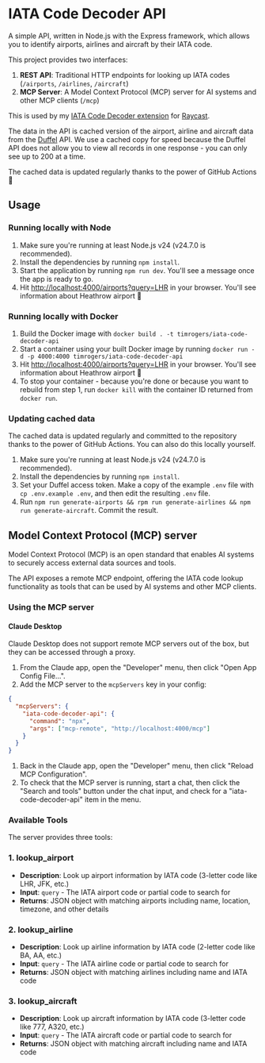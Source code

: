 # IATA Code Decoder API

A simple API, written in Node.js with the Express framework, which allows you to identify airports, airlines and aircraft by their IATA code.

This project provides two interfaces:
1. **REST API**: Traditional HTTP endpoints for looking up IATA codes (`/airports`, `/airlines`, `/aircraft`)
2. **MCP Server**: A Model Context Protocol (MCP) server for AI systems and other MCP clients (`/mcp`)

This is used by my [IATA Code Decoder extension](https://github.com/timrogers/raycast-iata-code-decoder) for [Raycast](https://raycast.com).

The data in the API is cached version of the airport, airline and aircraft data from the [Duffel](https://duffel.com) API. We use a cached copy for speed because the Duffel API does not allow you to view all records in one response - you can only see up to 200 at a time.

The cached data is updated regularly thanks to the power of GitHub Actions 👼

## Usage

### Running locally with Node

1. Make sure you're running at least Node.js v24 (v24.7.0 is recommended).
2. Install the dependencies by running `npm install`.
3. Start the application by running `npm run dev`. You'll see a message once the app is ready to go.
4. Hit <http://localhost:4000/airports?query=LHR> in your browser. You'll see information about Heathrow airport 🥳

### Running locally with Docker

1. Build the Docker image with `docker build . -t timrogers/iata-code-decoder-api`
2. Start a container using your built Docker image by running `docker run -d -p 4000:4000 timrogers/iata-code-decoder-api`
3. Hit <http://localhost:4000/airports?query=LHR> in your browser. You'll see information about Heathrow airport 🥳
4. To stop your container - because you're done or because you want to rebuild from step 1, run `docker kill` with the container ID returned from `docker run`.

### Updating cached data

The cached data is updated regularly and committed to the repository thanks to the power of GitHub Actions. You can also do this locally yourself.

1. Make sure you're running at least Node.js v24 (v24.7.0 is recommended).
2. Install the dependencies by running `npm install`.
3. Set your Duffel access token. Make a copy of the example `.env` file with `cp .env.example .env`, and then edit the resulting `.env` file.
4. Run `npm run generate-airports && rpm run generate-airlines && npm run generate-aircraft`. Commit the result.

## Model Context Protocol (MCP) server

Model Context Protocol (MCP) is an open standard that enables AI systems to securely access external data sources and tools. 

The API exposes a remote MCP endpoint, offering the IATA code lookup functionality as tools that can be used by AI systems and other MCP clients.

### Using the MCP server

#### Claude Desktop

Claude Desktop does not support remote MCP servers out of the box, but they can be accessed through a proxy.

1. From the Claude app, open the "Developer" menu, then click "Open App Config File...".
1. Add the MCP server to the `mcpServers` key in your config:

```json
{
  "mcpServers": {
    "iata-code-decoder-api": {
      "command": "npx",
      "args": ["mcp-remote", "http://localhost:4000/mcp"]
    }
  }
}
```

1. Back in the Claude app, open the "Developer" menu, then click "Reload MCP Configuration".
1. To check that the MCP server is running, start a chat, then click the "Search and tools" button under the chat input, and check for a "iata-code-decoder-api" item in the menu.

### Available Tools

The server provides three tools:

### 1. lookup_airport
- **Description**: Look up airport information by IATA code (3-letter code like LHR, JFK, etc.)
- **Input**: `query` - The IATA airport code or partial code to search for
- **Returns**: JSON object with matching airports including name, location, timezone, and other details

### 2. lookup_airline
- **Description**: Look up airline information by IATA code (2-letter code like BA, AA, etc.)
- **Input**: `query` - The IATA airline code or partial code to search for
- **Returns**: JSON object with matching airlines including name and IATA code

### 3. lookup_aircraft
- **Description**: Look up aircraft information by IATA code (3-letter code like 777, A320, etc.)
- **Input**: `query` - The IATA aircraft code or partial code to search for
- **Returns**: JSON object with matching aircraft including name and IATA code

